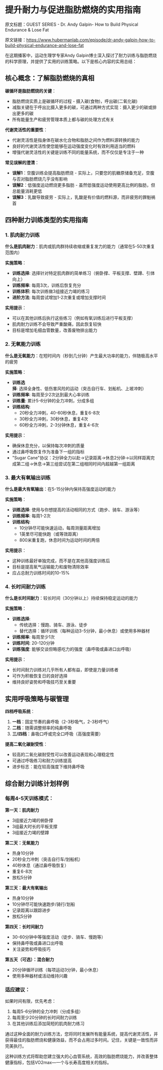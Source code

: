 # 提升耐力与促进脂肪燃烧的实用指南

原文标题：GUEST SERIES - Dr. Andy Galpin- How to Build Physical Endurance & Lose Fat

原文链接：https://www.hubermanlab.com/episode/dr-andy-galpin-how-to-build-physical-endurance-and-lose-fat

在这期播客中，运动生理学专家Andy Galpin博士深入探讨了耐力训练与脂肪燃烧的科学原理，并提供了实用的训练策略。以下是核心内容的实用总结：

## 核心概念：了解脂肪燃烧的真相

**碳循环是脂肪燃烧的关键**：
- 脂肪燃烧实质上是碳循环的过程 - 摄入碳(食物)，呼出碳(二氧化碳)
- 减脂关键在于呼出比摄入更多的碳，可通过两种方式实现：摄入更少的碳或排出更多的碳
- 所有能量生产和疲劳管理本质上都与碳的处理方式有关

**代谢灵活性的重要性**：
- 代谢灵活性是指身体在碳水化合物和脂肪之间作为燃料源转换的能力
- 良好的代谢灵活性使您能够在运动强度变化时有效利用适当的燃料
- 增强代谢灵活性的关键是训练不同的能量系统，而不仅仅是专注于一种

**常见误解的澄清**：
- **误解1**：空腹训练会提高脂肪燃烧 - 实际上，只要您的肌糖原储备充足，空腹与否对脂肪燃烧几乎没有影响
- **误解2**：低强度运动燃烧更多脂肪 - 虽然低强度运动使用更高比例的脂肪，但总能量消耗更低
- **误解3**：乳酸导致疲劳 - 实际上，乳酸是有价值的燃料源，而非疲劳的罪魁祸首

## 四种耐力训练类型的实用指南

### 1. 肌肉耐力训练

**什么是肌肉耐力**：肌肉或肌肉群持续收缩或重复发力的能力（通常在5-50次重复范围内）

**实施策略**：
- **训练选择**: 选择针对特定肌肉群的简单练习（俯卧撑、平板支撑、壁蹲、引体向上）
- **训练频率**: 每周3次，训练后恢复充分
- **训练体积**: 每次训练做3组接近力竭的练习
- **进阶方法**: 每周尝试增加1-2次重复或增加支撑时间

**实用提示**：
- 可以在其他训练后执行这些练习（例如有氧训练后进行平板支撑）
- 肌肉耐力训练不会导致严重酸痛，因此恢复较快
- 目标是增加毛细血管数量，改善废物排出能力

### 2. 无氧能力训练

**什么是无氧能力**：在短时间内（秒到几分钟）产生最大功率的能力，伴随极高水平的疲劳

**实施策略**：
- **训练选择**: 选择全身性、低伤害风险的运动（突击自行车、划船机、上坡冲刺）
- **训练频率**: 每周至少2次达到最大心率训练
- **训练量**: 累计5-6分钟的全力冲刺，分成多组
- **训练结构**: 
  * 20秒全力冲刺，40-60秒休息，重复6-8次
  * 30秒全力冲刺，30秒休息，重复4次
  * 60秒全力冲刺，2-3分钟休息，重复4-6次

**实用提示**：
- 确保休息充分，以保持每次冲刺的质量
- 通过鼻呼吸恢复作为准备下一组的指标
- "Sugar Cane"协议：2分钟全力以赴→记录距离→休息2分钟→以同样距离完成第二组→休息→第三组尝试在第二组相同时间内超越第一组距离

### 3. 最大有氧输出训练

**什么是最大有氧输出**：在5-15分钟内保持高强度运动的能力

**实施策略**：
- **训练选择**: 使用与你想提高的活动相同的方式（跑步、骑车、游泳等）
- **训练频率**: 每周1-2次
- **训练结构**: 
  * 10分钟尽可能快速运动，每周测量距离增加
  * 1英里尽可能快跑（或等效距离）
  * 800米重复跑，休息时间为运动时间的两倍

**实用提示**：
- 这种训练最好单独完成，而不是在其他高强度训练后
- 目标是提高氧气运输能力和废物清除效率
- 应占总耐力训练时间的10-15%

### 4. 长时间耐力训练

**什么是长时间耐力**：较长时间（30分钟以上）持续保持稳定运动的能力

**实施策略**：
- **训练选择**: 
  * 传统选择：慢跑、骑车、游泳、徒步
  * 替代选择：循环训练（每种运动3-5分钟，最小休息）或使用多种器材
- **训练频率**: 每周至少1次
- **训练时间**: 20-120分钟
- **训练强度**: 能够交谈但略感吃力的强度（鼻呼吸或鼻进口出呼吸）

**实用提示**：
- 长时间耐力训练对几乎所有人都有益，即使是力量训练者
- 可作为积极恢复日的良好选择
- 维持良好姿势和呼吸技巧至关重要

## 实用呼吸策略与碳管理

**四档呼吸系统**：
1. **一档**：固定节奏的鼻呼吸（2-3秒吸气，2-3秒呼气）
2. **二档**：随需调整频率的纯鼻呼吸
3. **三/四档**：鼻吸口呼或完全口呼吸（高强度需要）

**提高二氧化碳耐受性**：
- 较高的二氧化碳耐受性可以改善运动表现和心理稳定性
- 可通过呼吸练习和耐力训练提高
- 进步标志：能在较高强度下维持鼻呼吸

## 综合耐力训练计划样例

### 每周4-5天训练模式：

**第一天：肌肉耐力**
- 3组接近力竭的俯卧撑
- 3组最大时长的平板支撑
- 3组接近力竭的壁蹲

**第二天：无氧能力**
- 热身10分钟
- 20秒全力冲刺（突击自行车/划船机）
- 40秒休息（通过鼻呼吸恢复）
- 重复6-8次
- 放松5分钟

**第三天：最大有氧输出**
- 热身10分钟
- 10分钟尽可能快速跑步/骑行/划船
- 记录距离以跟踪进步
- 放松5分钟

**第四天：长时间耐力**
- 30-60分钟中等强度活动（徒步、骑车、慢跑等）
- 保持鼻呼吸或鼻进口出呼吸
- 关注姿势和呼吸技巧

**第五天（可选）：混合耐力**
- 20分钟循环训练（每项运动3分钟，最小休息）
- 使用多种器材或活动维持兴趣

### 适应建议：

如果时间有限，优先考虑：
1. 每周5-6分钟的全力冲刺（分成多组）
2. 每周至少20分钟的长时间耐力训练
3. 在其他训练后添加简短的肌肉耐力练习

通过这种全面的耐力训练方法，您将同时发展所有能量系统，提高代谢灵活性，并获得最佳的脂肪燃烧和健康效益，而不会占用过多时间。记住，关键是一致性而非完美执行。

这种训练方式将帮助您建立强大的心血管系统，高效的脂肪燃烧能力，并改善整体健康指标，包括VO2max—一个与长寿高度相关的指标。

